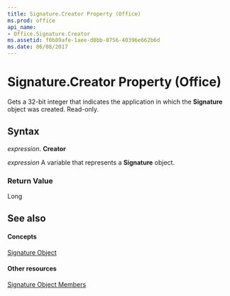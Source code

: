 ```yaml
---
title: Signature.Creator Property (Office)
ms.prod: office
api_name:
- Office.Signature.Creator
ms.assetid: f0b89afe-1aee-d0bb-8756-40396e662b6d
ms.date: 06/08/2017
---
```



# Signature.Creator Property (Office)

Gets a 32-bit integer that indicates the application in which the **Signature** object was created. Read-only.


## Syntax

 _expression_. **Creator**

 _expression_ A variable that represents a **Signature** object.


### Return Value

Long


## See also


#### Concepts


[Signature Object](signature-object-office.md)
#### Other resources


[Signature Object Members](signature-members-office.md)

